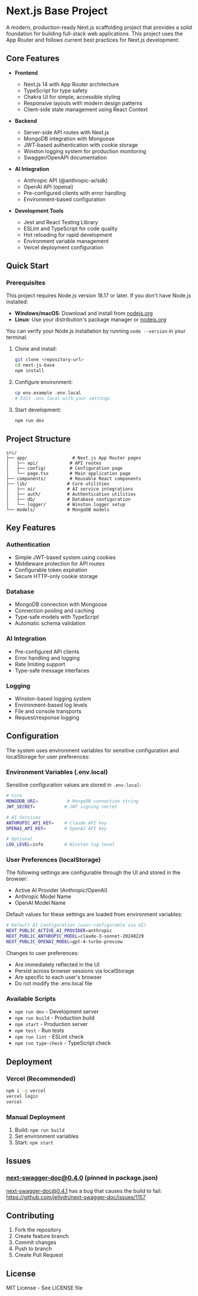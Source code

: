 # Next.js Base Project

A modern, production-ready Next.js scaffolding project that provides a solid foundation for building full-stack web applications. This project uses the App Router and follows current best practices for Next.js development.

## Core Features

- **Frontend**
  - Next.js 14 with App Router architecture
  - TypeScript for type safety
  - Chakra UI for simple, accessible styling
  - Responsive layouts with modern design patterns
  - Client-side state management using React Context

- **Backend**
  - Server-side API routes with Next.js
  - MongoDB integration with Mongoose
  - JWT-based authentication with cookie storage
  - Winston logging system for production monitoring
  - Swagger/OpenAPI documentation

- **AI Integration**
  - Anthropic API (@anthropic-ai/sdk)
  - OpenAI API (openai)
  - Pre-configured clients with error handling
  - Environment-based configuration

- **Development Tools**
  - Jest and React Testing Library
  - ESLint and TypeScript for code quality
  - Hot reloading for rapid development
  - Environment variable management
  - Vercel deployment configuration

## Quick Start

### Prerequisites
This project requires Node.js version 18.17 or later. If you don't have Node.js installed:
- **Windows/macOS**: Download and install from [nodejs.org](https://nodejs.org/)
- **Linux**: Use your distribution's package manager or [nodejs.org](https://nodejs.org/)

You can verify your Node.js installation by running `node --version` in your terminal.

1. Clone and install:
   ```bash
   git clone <repository-url>
   cd next-js-base
   npm install
   ```

2. Configure environment:
   ```bash
   cp env.example .env.local
   # Edit .env.local with your settings
   ```

3. Start development:
   ```bash
   npm run dev
   ```

## Project Structure

```
src/
├── app/                 # Next.js App Router pages
│   ├── api/            # API routes
│   ├── config/         # Configuration page
│   └── page.tsx        # Main application page
├── components/         # Reusable React components
├── lib/               # Core utilities
│   ├── ai/            # AI service integrations
│   ├── auth/          # Authentication utilities
│   ├── db/            # Database configuration
│   └── logger/        # Winston logger setup
└── models/            # MongoDB models
```

## Key Features

### Authentication
- Simple JWT-based system using cookies
- Middleware protection for API routes
- Configurable token expiration
- Secure HTTP-only cookie storage

### Database
- MongoDB connection with Mongoose
- Connection pooling and caching
- Type-safe models with TypeScript
- Automatic schema validation

### AI Integration
- Pre-configured API clients
- Error handling and logging
- Rate limiting support
- Type-safe message interfaces

### Logging
- Winston-based logging system
- Environment-based log levels
- File and console transports
- Request/response logging

## Configuration

The system uses environment variables for sensitive configuration and localStorage for user preferences:

### Environment Variables (.env.local)
Sensitive configuration values are stored in `.env.local`:
```bash
# Core
MONGODB_URI=           # MongoDB connection string
JWT_SECRET=           # JWT signing secret

# AI Services
ANTHROPIC_API_KEY=    # Claude API key
OPENAI_API_KEY=       # OpenAI API key

# Optional
LOG_LEVEL=info        # Winston log level
```

### User Preferences (localStorage)
The following settings are configurable through the UI and stored in the browser:
- Active AI Provider (Anthropic/OpenAI)
- Anthropic Model Name
- OpenAI Model Name

Default values for these settings are loaded from environment variables:
```bash
# Default AI Configuration (user-configurable via UI)
NEXT_PUBLIC_ACTIVE_AI_PROVIDER=anthropic
NEXT_PUBLIC_ANTHROPIC_MODEL=claude-3-sonnet-20240229
NEXT_PUBLIC_OPENAI_MODEL=gpt-4-turbo-preview
```

Changes to user preferences:
- Are immediately reflected in the UI
- Persist across browser sessions via localStorage
- Are specific to each user's browser
- Do not modify the .env.local file

### Available Scripts
- `npm run dev` - Development server
- `npm run build` - Production build
- `npm start` - Production server
- `npm test` - Run tests
- `npm run lint` - ESLint check
- `npm run type-check` - TypeScript check

## Deployment

### Vercel (Recommended)
```bash
npm i -g vercel
vercel login
vercel
```

### Manual Deployment
1. Build: `npm run build`
2. Set environment variables
3. Start: `npm start`

## Issues
### next-swagger-doc@0.4.0 (pinned in package.json)
next-swagger-doc@0.4.1 has a bug that causes the build to fail: https://github.com/jellydn/next-swagger-doc/issues/1157

## Contributing

1. Fork the repository
2. Create feature branch
3. Commit changes
4. Push to branch
5. Create Pull Request

## License

MIT License - See LICENSE file 